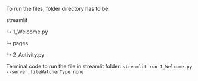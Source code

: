To run the files, folder directory has to be:

streamlit

↳ 1_Welcome.py

↳ pages

  ↳ 2_Activity.py 

Terminal code to run the file in streamlit folder: `streamlit run 1_Welcome.py --server.fileWatcherType none`
